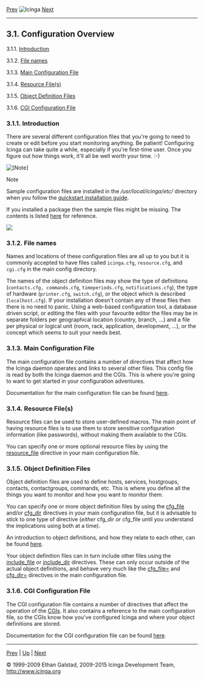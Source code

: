 [Prev](ch03.md) ![Icinga](../images/logofullsize.png "Icinga") [Next](configmain.md)

* * * * *

3.1. Configuration Overview
---------------------------

3.1.1. [Introduction](config.md#introduction_config)

3.1.2. [File names](config.md#config_filenames)

3.1.3. [Main Configuration File](config.md#mainconfigfile)

3.1.4. [Resource File(s)](config.md#resourcefile)

3.1.5. [Object Definition Files](config.md#objectdefinitionfiles)

3.1.6. [CGI Configuration File](config.md#cgiconfigfile)

### 3.1.1. Introduction

There are several different configuration files that you're going to
need to create or edit before you start monitoring anything. Be patient!
Configuring Icinga can take quite a while, especially if you're
first-time user. Once you figure out how things work, it'll all be well
worth your time. :-)

![[Note]](../images/note.png)

Note

Sample configuration files are installed in the */usr/local/icinga/etc/*
directory when you follow the [quickstart installation
guide](quickstart.md "2.3. Quickstart Installation Guides").

If you installed a package then the sample files might be missing. The
contents is listed
[here](sample-config.md "13.1. Sample configuration files and definitions")
for reference.

![](../images/configoverview.png)

### 3.1.2. File names

Names and locations of these configuration files are all up to you but
it is commonly accepted to have files called `icinga.cfg`,
`resource.cfg`, and `cgi.cfg` in the main config
directory.

The names of the object definition files may show the type of
definitions (`contacts.cfg, commands.cfg`,
`timeperiods.cfg`, `notifications.cfg`), the type
of hardware (`printer.cfg`, `switch.cfg`), or the
object which is described (`localhost.cfg`). If your
installation doesn't contain any of these files then there is no need to
panic. Using a web-based configuration tool, a database driven script,
or editing the files with your favourite editor the files may be in
separate folders per geographical location (country, branch, ...) and a
file per physical or logical unit (room, rack, application, development,
...), or the concept which seems to suit your needs best.

### 3.1.3. Main Configuration File

The main configuration file contains a number of directives that affect
how the Icinga daemon operates and links to several other files. This
config file is read by both the Icinga daemon and the CGIs. This is
where you're going to want to get started in your configuration
adventures.

Documentation for the main configuration file can be found
[here](configmain.md "3.2. Main Configuration File Options").

### 3.1.4. Resource File(s)

Resource files can be used to store user-defined macros. The main point
of having resource files is to use them to store sensitive configuration
information (like passwords), without making them available to the CGIs.

You can specify one or more optional resource files by using the
[resource\_file](configmain.md#configmain-resource_file) directive in
your main configuration file.

### 3.1.5. Object Definition Files

Object definition files are used to define hosts, services, hostgroups,
contacts, contactgroups, commands, etc. This is where you define all the
things you want to monitor and how you want to monitor them.

You can specify one or more object definition files by using the
[cfg\_file](configmain.md#configmain-cfg_file) and/or
[cfg\_dir](configmain.md#configmain-cfg_dir) directives in your main
configuration file, but it is advisable to stick to one type of
directive (*either* cfg\_dir *or* cfg\_file until you understand the
implications using both at a time).

An introduction to object definitions, and how they relate to each
other, can be found
[here](configobject.md "3.3. Object Configuration Overview").

Your object definition files can in turn include other files using the
[include\_file](configobject.md#configobject-include_file) or
[include\_dir](configobject.md#configobject-include_dir) directives.
These can only occur outside of the actual object definitions, and
behave very much like the
[cfg\_file=](configmain.md#configmain-cfg_file) and
[cfg\_dir=](configmain.md#configmain-cfg_dir) directives in the main
configuration file.

### 3.1.6. CGI Configuration File

The CGI configuration file contains a number of directives that affect
the operation of the
[CGIs](cgis.md "6.1. Icinga Classic UI: Information On The Modules").
It also contains a reference to the main configuration file, so the CGIs
know how you've configured Icinga and where your object definitions are
stored.

Documentation for the CGI configuration file can be found
[here](configcgi.md "3.6. CGI Configuration File Options").

* * * * *

[Prev](ch03.md) | [Up](ch03.md) | [Next](configmain.md)






© 1999-2009 Ethan Galstad, 2009-2015 Icinga Development Team,
http://www.icinga.org
